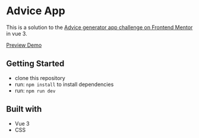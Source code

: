 # Advice App

This is a solution to the [Advice generator app challenge on Frontend Mentor](https://www.frontendmentor.io/challenges/advice-generator-app-QdUG-13db) in vue 3.


[Preview Demo](https://main--rukkies-adviceapp.netlify.app/)

## Getting Started
- clone this repository
- run: `npm install` to install dependencies
- run: `npm run dev`


## Built with

- Vue 3
- CSS
